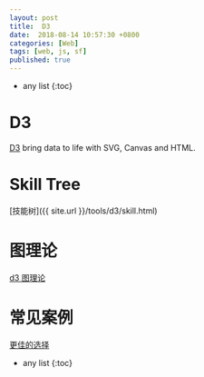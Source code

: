 ```yaml
---
layout: post
title:  D3
date:  2018-08-14 10:57:30 +0800
categories: [Web]
tags: [web, js, sf]
published: true
---
```


* any list
{:toc}

# D3

[D3](https://github.com/d3/d3) bring data to life with SVG, Canvas and HTML.

# Skill Tree

[技能树]({{ site.url }}/tools/d3/skill.html)

# 图理论

[d3 图理论](https://mrpandey.github.io/d3graphTheory/index.html)

# 常见案例

[更佳的选择](http://bl.ocks.org/couchand/6420534)

* any list
{:toc}